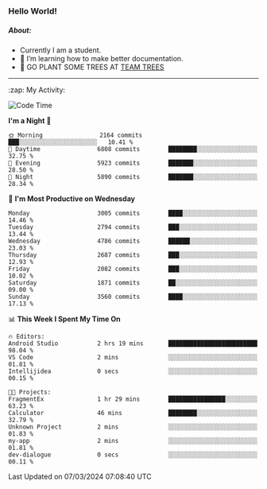 ### Hello World!

##### About:
- Currently I am a student.
- 🌱 I’m learning how to make better documentation.
- 🌱 GO PLANT SOME TREES AT [TEAM TREES](https://teamtrees.org/)

---
  <summary>:zap: My Activity:</summary>
  
<!--START_SECTION:waka-->
![Code Time](http://img.shields.io/badge/Code%20Time-1%2C297%20hrs%2019%20mins-blue)

**I'm a Night 🦉** 

```text
🌞 Morning                2164 commits        ███░░░░░░░░░░░░░░░░░░░░░░   10.41 % 
🌆 Daytime                6808 commits        ████████░░░░░░░░░░░░░░░░░   32.75 % 
🌃 Evening                5923 commits        ███████░░░░░░░░░░░░░░░░░░   28.50 % 
🌙 Night                  5890 commits        ███████░░░░░░░░░░░░░░░░░░   28.34 % 
```
📅 **I'm Most Productive on Wednesday** 

```text
Monday                   3005 commits        ████░░░░░░░░░░░░░░░░░░░░░   14.46 % 
Tuesday                  2794 commits        ███░░░░░░░░░░░░░░░░░░░░░░   13.44 % 
Wednesday                4786 commits        ██████░░░░░░░░░░░░░░░░░░░   23.03 % 
Thursday                 2687 commits        ███░░░░░░░░░░░░░░░░░░░░░░   12.93 % 
Friday                   2082 commits        ███░░░░░░░░░░░░░░░░░░░░░░   10.02 % 
Saturday                 1871 commits        ██░░░░░░░░░░░░░░░░░░░░░░░   09.00 % 
Sunday                   3560 commits        ████░░░░░░░░░░░░░░░░░░░░░   17.13 % 
```


📊 **This Week I Spent My Time On** 

```text
🔥 Editors: 
Android Studio           2 hrs 19 mins       █████████████████████████   98.04 % 
VS Code                  2 mins              ░░░░░░░░░░░░░░░░░░░░░░░░░   01.81 % 
Intellijidea             0 secs              ░░░░░░░░░░░░░░░░░░░░░░░░░   00.15 % 

🐱‍💻 Projects: 
FragmentEx               1 hr 29 mins        ████████████████░░░░░░░░░   63.23 % 
Calculator               46 mins             ████████░░░░░░░░░░░░░░░░░   32.79 % 
Unknown Project          2 mins              ░░░░░░░░░░░░░░░░░░░░░░░░░   01.83 % 
my-app                   2 mins              ░░░░░░░░░░░░░░░░░░░░░░░░░   01.81 % 
dev-dialogue             0 secs              ░░░░░░░░░░░░░░░░░░░░░░░░░   00.11 % 
```


 Last Updated on 07/03/2024 07:08:40 UTC
<!--END_SECTION:waka-->
